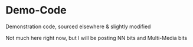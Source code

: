 # Demo-Code
Demonstration code, sourced elsewhere &amp; slightly modified 

Not much here right now, but I will be posting NN bits and Multi-Media bits
